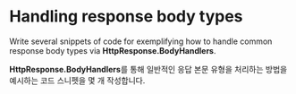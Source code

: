 # Handling response body types

Write several snippets of code for exemplifying how to handle common response body types via **HttpResponse.BodyHandlers**.

**HttpResponse.BodyHandlers**를 통해 일반적인 응답 본문 유형을 처리하는 방법을 예시하는 코드 스니펫을 몇 개 작성합니다.
